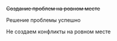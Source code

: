 ~~Создание проблем на ровном месте~~

Решение проблемы успешно

Не создаем конфликты на ровном месте
